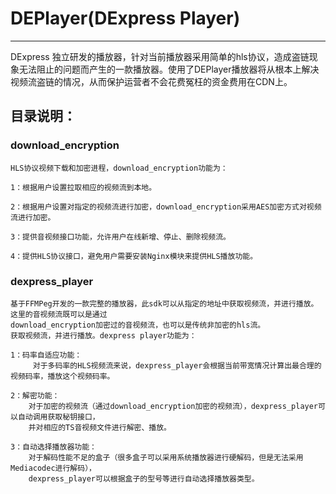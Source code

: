 # DEPlayer(DExpress Player)

------

DExpress 独立研发的播放器，针对当前播放器采用简单的hls协议，造成盗链现象无法阻止的问题而产生的一款播放器。使用了DEPlayer播放器将从根本上解决视频流盗链的情况，从而保护运营者不会花费冤枉的资金费用在CDN上。


## 目录说明：

### download_encryption
	HLS协议视频下载和加密进程，download_encryption功能为：
	
	1：根据用户设置拉取相应的视频流到本地。
	
	2：根据用户设置对指定的视频流进行加密，download_encryption采用AES加密方式对视频流进行加密。

	3：提供音视频接口功能，允许用户在线新增、停止、删除视频流。

	4：提供HLS协议接口，避免用户需要安装Nginx模块来提供HLS播放功能。

### dexpress_player
	基于FFMPeg开发的一款完整的播放器，此sdk可以从指定的地址中获取视频流，并进行播放。这里的音视频流既可以是通过
	download_encryption加密过的音视频流，也可以是传统非加密的hls流。
	获取视频流，并进行播放。dexpress player功能为：
	
	1：码率自适应功能：
		 对于多码率的HLS视频流来说，dexpress_player会根据当前带宽情况计算出最合理的视频码率，播放这个视频码率。
	
	2：解密功能：
		对于加密的视频流（通过download_encryption加密的视频流），dexpress_player可以自动调用获取秘钥接口，
		并对相应的TS音视频文件进行解密、播放。
	
	3：自动选择播放器功能：
		对于解码性能不足的盒子（很多盒子可以采用系统播放器进行硬解码，但是无法采用Mediacodec进行解码），
		dexpress_player可以根据盒子的型号等进行自动选择播放器类型。	





